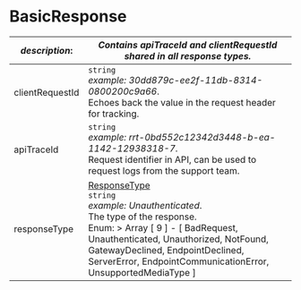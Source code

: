 
# BasicResponse

| *description*:   | *Contains apiTraceId and clientRequestId shared in all response types.*|
|----|----|
| clientRequestId |    ``` string ```  <br/> *example: 30dd879c-ee2f-11db-8314-0800200c9a66*. <br/>Echoes back the value in the request header for tracking.|
| apiTraceId |    ``` string ```   <br/>*example: rrt-0bd552c12342d3448-b-ea-1142-12938318-7*. <br/>Request identifier in API, can be used to request logs from the support team.|
| responseType | [ResponseType](?path=docs/schemas-md/ResponseType.md)   <br/> ``` string ```   <br/> *example: Unauthenticated*. <br/> The type of the response. <br/> Enum:    > Array [ 9 ] - [ BadRequest, Unauthenticated, Unauthorized, NotFound, GatewayDeclined, EndpointDeclined, ServerError, EndpointCommunicationError, UnsupportedMediaType ]|


